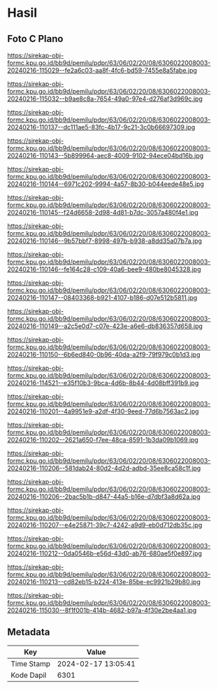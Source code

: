 # Hasil

## Foto C Plano

https://sirekap-obj-formc.kpu.go.id/bb9d/pemilu/pdpr/63/06/02/20/08/6306022008003-20240216-115029--fe2a6c03-aa8f-4fc6-bd59-7455e8a5fabe.jpg

https://sirekap-obj-formc.kpu.go.id/bb9d/pemilu/pdpr/63/06/02/20/08/6306022008003-20240216-115032--b9ae8c8a-7654-49a0-97e4-d276af3d969c.jpg

https://sirekap-obj-formc.kpu.go.id/bb9d/pemilu/pdpr/63/06/02/20/08/6306022008003-20240216-110137--dc111ae5-83fc-4b17-9c21-3c0b66697309.jpg

https://sirekap-obj-formc.kpu.go.id/bb9d/pemilu/pdpr/63/06/02/20/08/6306022008003-20240216-110143--5b899964-aec8-4009-9102-94ece04bd16b.jpg

https://sirekap-obj-formc.kpu.go.id/bb9d/pemilu/pdpr/63/06/02/20/08/6306022008003-20240216-110144--6971c202-9994-4a57-8b30-b044eede48e5.jpg

https://sirekap-obj-formc.kpu.go.id/bb9d/pemilu/pdpr/63/06/02/20/08/6306022008003-20240216-110145--f24d6658-2d98-4d81-b7dc-3057a480f4e1.jpg

https://sirekap-obj-formc.kpu.go.id/bb9d/pemilu/pdpr/63/06/02/20/08/6306022008003-20240216-110146--9b57bbf7-8998-497b-b938-a8dd35a07b7a.jpg

https://sirekap-obj-formc.kpu.go.id/bb9d/pemilu/pdpr/63/06/02/20/08/6306022008003-20240216-110146--fe164c28-c109-40a6-bee9-480be8045328.jpg

https://sirekap-obj-formc.kpu.go.id/bb9d/pemilu/pdpr/63/06/02/20/08/6306022008003-20240216-110147--08403368-b921-4107-b186-d07e512b5811.jpg

https://sirekap-obj-formc.kpu.go.id/bb9d/pemilu/pdpr/63/06/02/20/08/6306022008003-20240216-110149--a2c5e0d7-c07e-423e-a6e6-db836357d658.jpg

https://sirekap-obj-formc.kpu.go.id/bb9d/pemilu/pdpr/63/06/02/20/08/6306022008003-20240216-110150--6b6ed840-0b96-40da-a2f9-79f979c0b1d3.jpg

https://sirekap-obj-formc.kpu.go.id/bb9d/pemilu/pdpr/63/06/02/20/08/6306022008003-20240216-114521--e35f10b3-9bca-4d6b-8b44-4d08bff391b9.jpg

https://sirekap-obj-formc.kpu.go.id/bb9d/pemilu/pdpr/63/06/02/20/08/6306022008003-20240216-110201--4a9951e9-a2df-4f30-9eed-77d6b7563ac2.jpg

https://sirekap-obj-formc.kpu.go.id/bb9d/pemilu/pdpr/63/06/02/20/08/6306022008003-20240216-110202--2621a650-f7ee-48ca-8591-1b3da09b1069.jpg

https://sirekap-obj-formc.kpu.go.id/bb9d/pemilu/pdpr/63/06/02/20/08/6306022008003-20240216-110206--581dab24-80d2-4d2d-adbd-35ee8ca58c1f.jpg

https://sirekap-obj-formc.kpu.go.id/bb9d/pemilu/pdpr/63/06/02/20/08/6306022008003-20240216-110206--2bac5b1b-d847-44a5-b16e-d7dbf3a8d62a.jpg

https://sirekap-obj-formc.kpu.go.id/bb9d/pemilu/pdpr/63/06/02/20/08/6306022008003-20240216-110207--e4e25871-39c7-4242-a9d9-eb0d712db35c.jpg

https://sirekap-obj-formc.kpu.go.id/bb9d/pemilu/pdpr/63/06/02/20/08/6306022008003-20240216-110212--0da0546b-e56d-43d0-ab76-680ae5f0e897.jpg

https://sirekap-obj-formc.kpu.go.id/bb9d/pemilu/pdpr/63/06/02/20/08/6306022008003-20240216-110213--cd82eb15-b224-413e-85be-ec9921b29b80.jpg

https://sirekap-obj-formc.kpu.go.id/bb9d/pemilu/pdpr/63/06/02/20/08/6306022008003-20240216-115030--8f1f001b-414b-4682-b97a-4f30e2be4aa1.jpg


## Metadata

| Key        | Value               |
| ---------- | ------------------- |
| Time Stamp | 2024-02-17 13:05:41 |
| Kode Dapil | 6301                |



